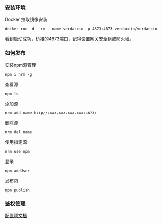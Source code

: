 <!--
 * @Author: ShawnPhang
 * @LastEditors: ShawnPhang
 * @Description: 
 * @Date: 2021-07-23 11:40:27
 * @LastEditTime: 2021-08-25 20:55:06
 * @site: book.palxp.com / blog.palxp.com
-->

### 安装环境 

Docker 拉取镜像安装
```
docker run -d --rm --name verdaccio -p 4873:4873 verdaccio/verdaccio
```
看到启动成功，桥接的4873端口，记得设置网关安全组或防火墙。

### 如何发布

安装npm源管理
```
npm i nrm -g
```
查看源
```
npm ls
```
添加源
```
nrm add name http//:xxx.xxx.xxx.xxx:4873/
```
删除源
```
nrm del name
```
使用指定源
```
nrm use npm
```
登录
```
npm addUser
```
发布包
```
npm publish
```

### 鉴权管理

[配置项文档](https://verdaccio.org/docs/en/configuration)